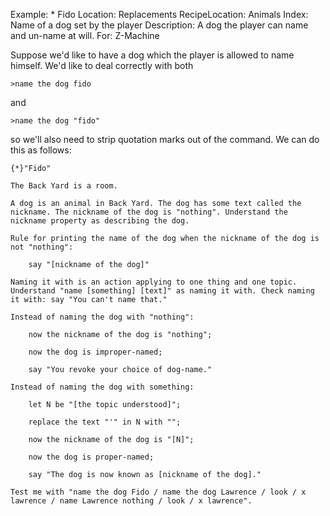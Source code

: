 Example: * Fido
Location: Replacements
RecipeLocation: Animals
Index: Name of a dog set by the player
Description: A dog the player can name and un-name at will.
For: Z-Machine

  
Suppose we'd like to have a dog which the player is allowed to name himself. We'd like to deal correctly with both

  

``` transcript
>name the dog fido
```

  
and

  

``` transcript
>name the dog "fido"
```

  
so we'll also need to strip quotation marks out of the command. We can do this as follows:

  

``` inform7
{*}"Fido"

The Back Yard is a room.

A dog is an animal in Back Yard. The dog has some text called the nickname. The nickname of the dog is "nothing". Understand the nickname property as describing the dog.

Rule for printing the name of the dog when the nickname of the dog is not "nothing":

	say "[nickname of the dog]"

Naming it with is an action applying to one thing and one topic. Understand "name [something] [text]" as naming it with. Check naming it with: say "You can't name that."

Instead of naming the dog with "nothing":

	now the nickname of the dog is "nothing";

	now the dog is improper-named;

	say "You revoke your choice of dog-name."

Instead of naming the dog with something:

	let N be "[the topic understood]";

	replace the text "'" in N with "";

	now the nickname of the dog is "[N]";

	now the dog is proper-named;

	say "The dog is now known as [nickname of the dog]."

Test me with "name the dog Fido / name the dog Lawrence / look / x lawrence / name Lawrence nothing / look / x lawrence".
```

